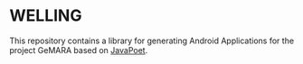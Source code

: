 WELLING
=======

This repository contains a library for generating Android Applications for the project GeMARA based on [JavaPoet][javapoet].


[javapoet]: https://github.com/square/javapoet